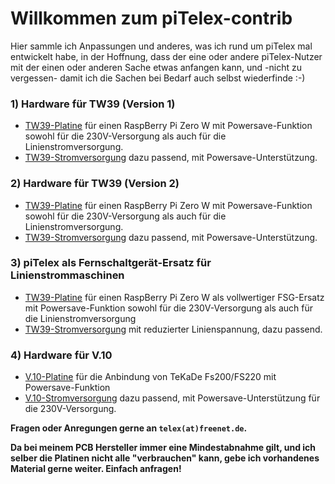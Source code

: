 # Willkommen zum piTelex-contrib

Hier sammle ich Anpassungen und anderes, was ich rund um piTelex mal entwickelt habe, in der Hoffnung, dass der eine oder andere piTelex-Nutzer mit der einen oder anderen Sache etwas anfangen kann, und -nicht zu vergessen- damit ich die Sachen bei Bedarf auch selbst wiederfinde :-)


### 1) Hardware für TW39 (Version 1)
* [TW39-Platine](TW39/V1/TW39-mit-Powersave) für einen RaspBerry Pi Zero W mit Powersave-Funktion sowohl für die 230V-Versorgung als auch für die Linienstromversorgung.
* [TW39-Stromversorgung](TW39/V1/Stromversorgung-für-TW39-mit-Powersave) dazu passend, mit Powersave-Unterstützung. 

  

### 2) Hardware für TW39 (Version 2)

* [TW39-Platine](TW39/V2/TW39-mit-Powersave) für einen RaspBerry Pi Zero W mit Powersave-Funktion sowohl für die 230V-Versorgung als auch für die Linienstromversorgung.
* [TW39-Stromversorgung](TW39/V2/Stromversorgung-für-TW39-mit-Powersave) dazu passend, mit Powersave-Unterstützung. 


### 3) piTelex als Fernschaltgerät-Ersatz für Linienstrommaschinen

* [TW39-Platine](TW39/Ohne-FSG/TW39-ohne-FSG-mit-Powersave) für einen RaspBerry Pi Zero W als vollwertiger FSG-Ersatz mit Powersave-Funktion sowohl für die 230V-Versorgung als auch für die Linienstromversorgung
* [TW39-Stromversorgung](TW39/Ohne-FSG//Stromversorgung-für-TW39-ohne-FSG-mit-Powersave) mit reduzierter Linienspannung, dazu passend. 


### 4) Hardware für V.10

* [V.10-Platine](V10/V.10-3-mit-Powersave) für die Anbindung von TeKaDe Fs200/FS220 mit Powersave-Funktion
* [V.10-Stromversorgung](V10/V.10-3-Powersupply) dazu passend, mit Powersave-Unterstützung für die 230V-Versorgung.

**Fragen oder Anregungen gerne an `telex(at)freenet.de`.**

**Da bei meinem PCB Hersteller immer eine Mindestabnahme gilt, und ich selber die Platinen nicht alle "verbrauchen" kann, gebe ich vorhandenes Material gerne weiter. Einfach anfragen!**
